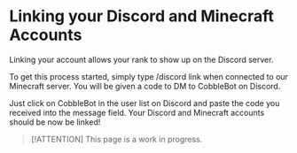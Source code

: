 # Linking your Discord and Minecraft Accounts
Linking your account allows your rank to show up on the Discord server.

To get this process started, simply type /discord link when connected to our Minecraft server. You will be given a code to DM to CobbleBot on Discord.

Just click on CobbleBot in the user list on Discord and paste the code you received into the message field. Your Discord and Minecraft accounts should be now be linked!

> [!ATTENTION]
> This page is a work in progress.